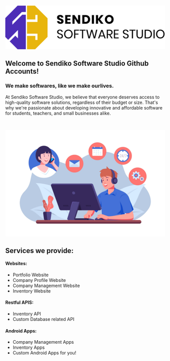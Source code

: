![Alt text](<Logo%20Sendiko.png>)

## Welcome to Sendiko Software Studio Github Accounts!

### We make softwares, like we make ourlives.

At Sendiko Software Studio, we believe that everyone deserves access to high-quality software solutions, regardless of their budget or size. That's why we're passionate about developing innovative and affordable software for students, teachers, and small businesses alike.

<br>

![Alt text](5127314.jpg)
## Services we provide:

#### Websites: 
* Portfolio Website
* Company Profile Website
* Company Management Website
* Inventory Website

#### Restful APIS:
* Inventory API
* Custom Database related API

#### Android Apps:
* Company Management Apps
* Inventory Apps
* Custom Android Apps for you!

<!-- 
Image by <a href="https://www.freepik.com/free-vector/organic-flat-customer-support-illustration_13184987.htm#query=services&position=14&from_view=search&track=sph">Freepik</a>

-->